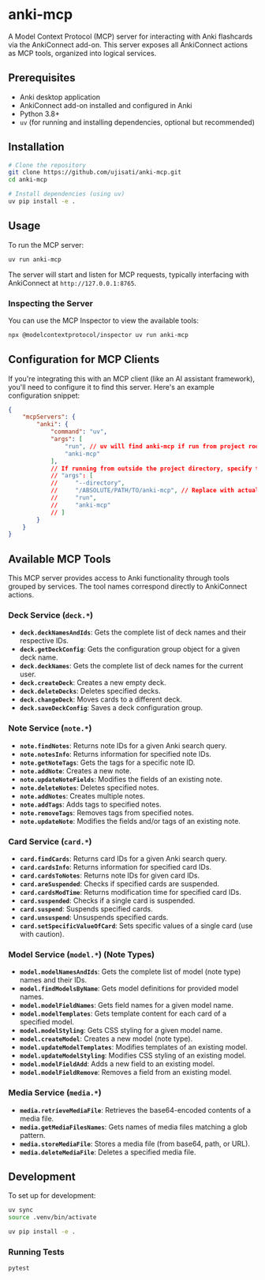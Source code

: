 # anki-mcp

A Model Context Protocol (MCP) server for interacting with Anki flashcards via the AnkiConnect add-on.
This server exposes all AnkiConnect actions as MCP tools, organized into logical services.

## Prerequisites

- Anki desktop application
- AnkiConnect add-on installed and configured in Anki
- Python 3.8+
- `uv` (for running and installing dependencies, optional but recommended)

## Installation

```bash
# Clone the repository
git clone https://github.com/ujisati/anki-mcp.git
cd anki-mcp

# Install dependencies (using uv)
uv pip install -e .
```

## Usage

To run the MCP server:

```bash
uv run anki-mcp
```

The server will start and listen for MCP requests, typically interfacing with AnkiConnect at `http://127.0.0.1:8765`.

### Inspecting the Server

You can use the MCP Inspector to view the available tools:

```bash
npx @modelcontextprotocol/inspector uv run anki-mcp
```

## Configuration for MCP Clients

If you're integrating this with an MCP client (like an AI assistant framework), you'll need to configure it to find this server. Here's an example configuration snippet:

```json
{
    "mcpServers": {
        "anki": {
            "command": "uv",
            "args": [
                "run", // uv will find anki-mcp if run from project root
                "anki-mcp"
            ],
            // If running from outside the project directory, specify the path:
            // "args": [
            //     "--directory",
            //     "/ABSOLUTE/PATH/TO/anki-mcp", // Replace with actual path
            //     "run",
            //     "anki-mcp"
            // ]
        }
    }
}
```

## Available MCP Tools

This MCP server provides access to Anki functionality through tools grouped by services. The tool names correspond directly to AnkiConnect actions.

### Deck Service (`deck.*`)
- **`deck.deckNamesAndIds`**: Gets the complete list of deck names and their respective IDs.
- **`deck.getDeckConfig`**: Gets the configuration group object for a given deck name.
- **`deck.deckNames`**: Gets the complete list of deck names for the current user.
- **`deck.createDeck`**: Creates a new empty deck.
- **`deck.deleteDecks`**: Deletes specified decks.
- **`deck.changeDeck`**: Moves cards to a different deck.
- **`deck.saveDeckConfig`**: Saves a deck configuration group.

### Note Service (`note.*`)
- **`note.findNotes`**: Returns note IDs for a given Anki search query.
- **`note.notesInfo`**: Returns information for specified note IDs.
- **`note.getNoteTags`**: Gets the tags for a specific note ID.
- **`note.addNote`**: Creates a new note.
- **`note.updateNoteFields`**: Modifies the fields of an existing note.
- **`note.deleteNotes`**: Deletes specified notes.
- **`note.addNotes`**: Creates multiple notes.
- **`note.addTags`**: Adds tags to specified notes.
- **`note.removeTags`**: Removes tags from specified notes.
- **`note.updateNote`**: Modifies the fields and/or tags of an existing note.

### Card Service (`card.*`)
- **`card.findCards`**: Returns card IDs for a given Anki search query.
- **`card.cardsInfo`**: Returns information for specified card IDs.
- **`card.cardsToNotes`**: Returns note IDs for given card IDs.
- **`card.areSuspended`**: Checks if specified cards are suspended.
- **`card.cardsModTime`**: Returns modification time for specified card IDs.
- **`card.suspended`**: Checks if a single card is suspended.
- **`card.suspend`**: Suspends specified cards.
- **`card.unsuspend`**: Unsuspends specified cards.
- **`card.setSpecificValueOfCard`**: Sets specific values of a single card (use with caution).

### Model Service (`model.*`) (Note Types)
- **`model.modelNamesAndIds`**: Gets the complete list of model (note type) names and their IDs.
- **`model.findModelsByName`**: Gets model definitions for provided model names.
- **`model.modelFieldNames`**: Gets field names for a given model name.
- **`model.modelTemplates`**: Gets template content for each card of a specified model.
- **`model.modelStyling`**: Gets CSS styling for a given model name.
- **`model.createModel`**: Creates a new model (note type).
- **`model.updateModelTemplates`**: Modifies templates of an existing model.
- **`model.updateModelStyling`**: Modifies CSS styling of an existing model.
- **`model.modelFieldAdd`**: Adds a new field to an existing model.
- **`model.modelFieldRemove`**: Removes a field from an existing model.

### Media Service (`media.*`)
- **`media.retrieveMediaFile`**: Retrieves the base64-encoded contents of a media file.
- **`media.getMediaFilesNames`**: Gets names of media files matching a glob pattern.
- **`media.storeMediaFile`**: Stores a media file (from base64, path, or URL).
- **`media.deleteMediaFile`**: Deletes a specified media file.

## Development

To set up for development:

```bash
uv sync
source .venv/bin/activate

uv pip install -e .
```

### Running Tests

```bash
pytest
```
